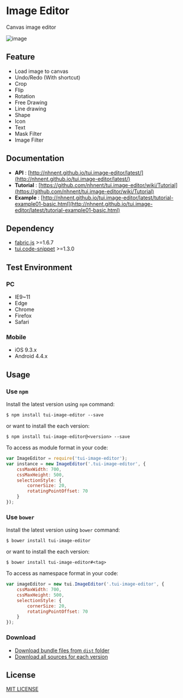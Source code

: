 # Image Editor
Canvas image editor

![image](https://cloud.githubusercontent.com/assets/26706716/26335518/84f041e2-3fa7-11e7-8892-155a95c6d5c3.png)

## Feature
* Load image to canvas
* Undo/Redo (With shortcut)
* Crop
* Flip
* Rotation
* Free Drawing
* Line drawing
* Shape
* Icon
* Text
* Mask Filter
* Image Filter

## Documentation
* **API** : [http://nhnent.github.io/tui.image-editor/latest/](http://nhnent.github.io/tui.image-editor/latest/)
* **Tutorial** : [https://github.com/nhnent/tui.image-editor/wiki/Tutorial](https://github.com/nhnent/tui.image-editor/wiki/Tutorial)
* **Example** : [http://nhnent.github.io/tui.image-editor/latest/tutorial-example01-basic.html](http://nhnent.github.io/tui.image-editor/latest/tutorial-example01-basic.html)

## Dependency
* [fabric.js](https://github.com/kangax/fabric.js/releases/tag/v1.6.7) >=1.6.7
* [tui.code-snippet](https://github.com/nhnent/tui.code-snippet/releases/tag/v1.2.5) >=1.3.0

## Test Environment
### PC
   * IE9~11
   * Edge
   * Chrome
   * Firefox
   * Safari
### Mobile
   * iOS 9.3.x
   * Android 4.4.x

## Usage
### Use `npm`

Install the latest version using `npm` command:

```
$ npm install tui-image-editor --save
```

or want to install the each version:

```
$ npm install tui-image-editor@<version> --save
```

To access as module format in your code:

```javascript
var ImageEditor = require('tui-image-editor');
var instance = new ImageEditor('.tui-image-editor', {
    cssMaxWidth: 700,
    cssMaxHeight: 500,
    selectionStyle: {
        cornerSize: 20,
        rotatingPointOffset: 70
    }
});
```

### Use `bower`
Install the latest version using `bower` command:

```
$ bower install tui-image-editor
```

or want to install the each version:

```
$ bower install tui-image-editor#<tag>
```

To access as namespace format in your code:

```javascript
var imageEditor = new tui.ImageEditor('.tui-image-editor', {
    cssMaxWidth: 700,
    cssMaxHeight: 500,
    selectionStyle: {
        cornerSize: 20,
        rotatingPointOffset: 70
    }
});
```

### Download
* [Download bundle files from `dist` folder](https://github.com/nhnent/tui.image-editor/tree/production/dist)
* [Download all sources for each version](https://github.com/nhnent/tui.image-editor/releases)

## License
[MIT LICENSE](https://github.com/nhnent/tui.image-editor/blob/master/LICENSE)
